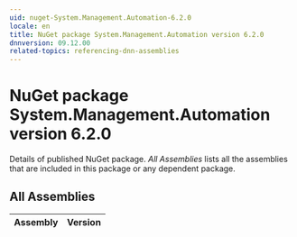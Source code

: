 ```yaml
---
uid: nuget-System.Management.Automation-6.2.0
locale: en
title: NuGet package System.Management.Automation version 6.2.0
dnnversion: 09.12.00
related-topics: referencing-dnn-assemblies
---
```


# NuGet package System.Management.Automation version 6.2.0
Details of published NuGet package.
*All Assemblies* lists all the assemblies that are included in this package or any dependent package.

## All Assemblies

|Assembly|Version|
|---|---|


